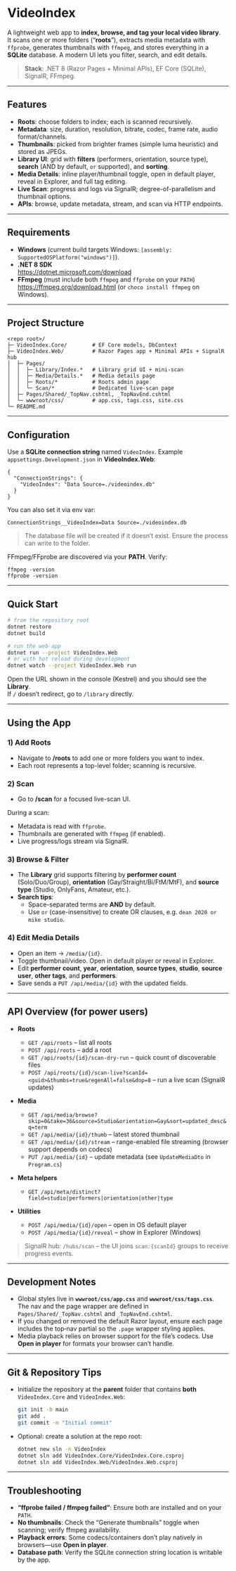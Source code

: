 # VideoIndex

A lightweight web app to **index, browse, and tag your local video library**.  
It scans one or more folders (“**roots**”), extracts media metadata with `ffprobe`, generates thumbnails with `ffmpeg`, and stores everything in a **SQLite** database. A modern UI lets you filter, search, and edit details.

> **Stack**: .NET 8 (Razor Pages + Minimal APIs), EF Core (SQLite), SignalR, FFmpeg.

---

## Features

- **Roots**: choose folders to index; each is scanned recursively.
- **Metadata**: size, duration, resolution, bitrate, codec, frame rate, audio format/channels.
- **Thumbnails**: picked from brighter frames (simple luma heuristic) and stored as JPEGs.
- **Library UI**: grid with **filters** (performers, orientation, source type), **search** (AND by default, `or` supported), and **sorting**.
- **Media Details**: inline player/thumbnail toggle, open in default player, reveal in Explorer, and full tag editing.
- **Live Scan**: progress and logs via SignalR; degree-of-parallelism and thumbnail options.
- **APIs**: browse, update metadata, stream, and scan via HTTP endpoints.

---

## Requirements

- **Windows** (current build targets Windows: `[assembly: SupportedOSPlatform("windows")]`).
- **.NET 8 SDK**  
  <https://dotnet.microsoft.com/download>
- **FFmpeg** (must include both `ffmpeg` and `ffprobe` on your `PATH`)  
  <https://ffmpeg.org/download.html> (or `choco install ffmpeg` on Windows).

---

## Project Structure

```
<repo root>/
├─ VideoIndex.Core/        # EF Core models, DbContext
├─ VideoIndex.Web/         # Razor Pages app + Minimal APIs + SignalR hub
│  ├─ Pages/
│  │  ├─ Library/Index.*   # Library grid UI + mini-scan
│  │  ├─ Media/Details.*   # Media details page
│  │  ├─ Roots/*           # Roots admin page
│  │  └─ Scan/*            # Dedicated live-scan page
│  ├─ Pages/Shared/_TopNav.cshtml, _TopNavEnd.cshtml
│  └─ wwwroot/css/         # app.css, tags.css, site.css
└─ README.md
```

---

## Configuration

Use a **SQLite connection string** named `VideoIndex`. Example `appsettings.Development.json` in **VideoIndex.Web**:

```jsonc
{
  "ConnectionStrings": {
    "VideoIndex": "Data Source=./videoindex.db"
  }
}
```

You can also set it via env var:

```
ConnectionStrings__VideoIndex=Data Source=./videoindex.db
```

> The database file will be created if it doesn’t exist. Ensure the process can write to the folder.

FFmpeg/FFprobe are discovered via your **PATH**. Verify:

```
ffmpeg -version
ffprobe -version
```

---

## Quick Start

```bash
# from the repository root
dotnet restore
dotnet build

# run the web app
dotnet run --project VideoIndex.Web
# or with hot reload during development
dotnet watch --project VideoIndex.Web run
```

Open the URL shown in the console (Kestrel) and you should see the **Library**.  
If `/` doesn’t redirect, go to `/library` directly.

---

## Using the App

### 1) Add Roots

- Navigate to **/roots** to add one or more folders you want to index.
- Each root represents a top-level folder; scanning is recursive.

### 2) Scan

- Go to **/scan** for a focused live-scan UI.

During a scan:

- Metadata is read with `ffprobe`.
- Thumbnails are generated with `ffmpeg` (if enabled).
- Live progress/logs stream via SignalR.

### 3) Browse & Filter

- The **Library** grid supports filtering by **performer count** (Solo/Duo/Group), **orientation** (Gay/Straight/Bi/FtM/MtF), and **source type** (Studio, OnlyFans, Amateur, etc.).
- **Search tips**:
  - Space-separated terms are **AND** by default.
  - Use `or` (case-insensitive) to create OR clauses, e.g. `dean 2020 or mike studio`.

### 4) Edit Media Details

- Open an item → `/media/{id}`.
- Toggle thumbnail/video. Open in default player or reveal in Explorer.
- Edit **performer count**, **year**, **orientation**, **source types**, **studio**, **source user**, **other tags**, and **performers**.
- Save sends a `PUT /api/media/{id}` with the updated fields.

---

## API Overview (for power users)

- **Roots**

  - `GET /api/roots` – list all roots
  - `POST /api/roots` – add a root
  - `GET /api/roots/{id}/scan-dry-run` – quick count of discoverable files
  - `POST /api/roots/{id}/scan-live?scanId=<guid>&thumbs=true&regenAll=false&dop=8` – run a live scan (SignalR updates)

- **Media**

  - `GET /api/media/browse?skip=0&take=36&source=Studio&orientation=Gay&sort=updated_desc&q=term`
  - `GET /api/media/{id}/thumb` – latest stored thumbnail
  - `GET /api/media/{id}/stream` – range-enabled file streaming (browser support depends on codecs)
  - `PUT /api/media/{id}` – update metadata (see `UpdateMediaDto` in `Program.cs`)

- **Meta helpers**

  - `GET /api/meta/distinct?field=studio|performers|orientation|other|type`

- **Utilities**
  - `POST /api/media/{id}/open` – open in OS default player
  - `POST /api/media/{id}/reveal` – show in Explorer (Windows)

> SignalR hub: `/hubs/scan` – the UI joins `scan:{scanId}` groups to receive progress events.

---

## Development Notes

- Global styles live in **`wwwroot/css/app.css`** and **`wwwroot/css/tags.css`**.  
  The nav and the page wrapper are defined in `Pages/Shared/_TopNav.cshtml` and `_TopNavEnd.cshtml`.
- If you changed or removed the default Razor layout, ensure each page includes the top‑nav partial so the `.page` wrapper styling applies.
- Media playback relies on browser support for the file’s codecs. Use **Open in player** for formats your browser can’t handle.

---

## Git & Repository Tips

- Initialize the repository at the **parent** folder that contains **both** `VideoIndex.Core` and `VideoIndex.Web`:
  ```bash
  git init -b main
  git add .
  git commit -m "Initial commit"
  ```
- Optional: create a solution at the repo root:
  ```bash
  dotnet new sln -n VideoIndex
  dotnet sln add VideoIndex.Core/VideoIndex.Core.csproj
  dotnet sln add VideoIndex.Web/VideoIndex.Web.csproj
  ```

---

## Troubleshooting

- **“ffprobe failed / ffmpeg failed”**: Ensure both are installed and on your `PATH`.
- **No thumbnails**: Check the “Generate thumbnails” toggle when scanning; verify ffmpeg availability.
- **Playback errors**: Some codecs/containers don’t play natively in browsers—use **Open in player**.
- **Database path**: Verify the SQLite connection string location is writable by the app.
